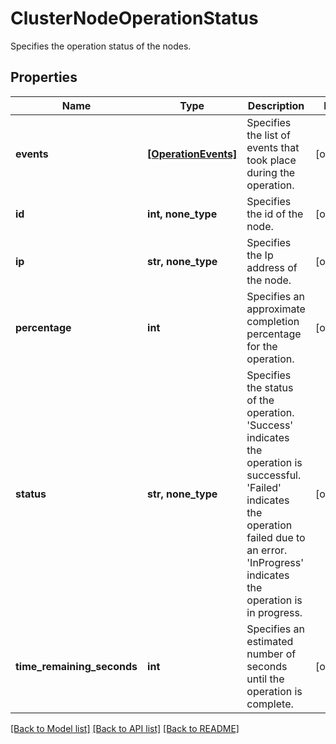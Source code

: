 # ClusterNodeOperationStatus

Specifies the operation status of the nodes.

## Properties
Name | Type | Description | Notes
------------ | ------------- | ------------- | -------------
**events** | [**[OperationEvents]**](OperationEvents.md) | Specifies the list of events that took place during the operation. | [optional] 
**id** | **int, none_type** | Specifies the id of the node. | [optional] 
**ip** | **str, none_type** | Specifies the Ip address of the node. | [optional] 
**percentage** | **int** | Specifies an approximate completion percentage for the operation. | [optional] 
**status** | **str, none_type** | Specifies the status of the operation. &#39;Success&#39; indicates the operation is successful. &#39;Failed&#39; indicates the operation failed due to an error. &#39;InProgress&#39; indicates the operation is in progress. | [optional] 
**time_remaining_seconds** | **int** | Specifies an estimated number of seconds until the operation is complete. | [optional] 

[[Back to Model list]](../README.md#documentation-for-models) [[Back to API list]](../README.md#documentation-for-api-endpoints) [[Back to README]](../README.md)


